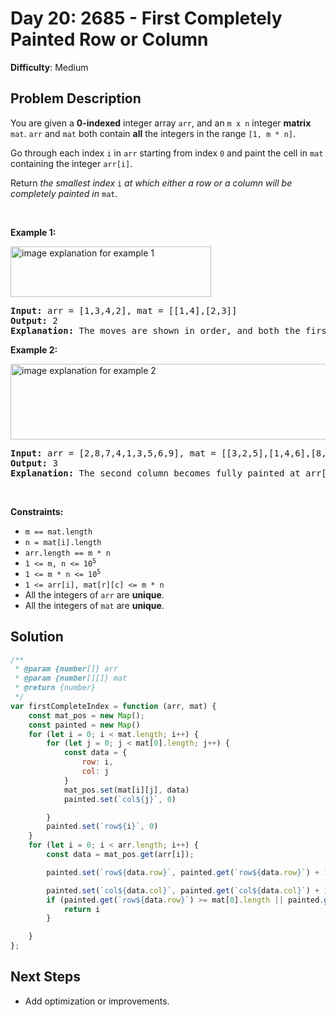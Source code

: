 
# Day 20: 2685 - First Completely Painted Row or Column

**Difficulty**: Medium

## Problem Description
<p>You are given a <strong>0-indexed</strong> integer array <code>arr</code>, and an <code>m x n</code> integer <strong>matrix</strong> <code>mat</code>. <code>arr</code> and <code>mat</code> both contain <strong>all</strong> the integers in the range <code>[1, m * n]</code>.</p>

<p>Go through each index <code>i</code> in <code>arr</code> starting from index <code>0</code> and paint the cell in <code>mat</code> containing the integer <code>arr[i]</code>.</p>

<p>Return <em>the smallest index</em> <code>i</code> <em>at which either a row or a column will be completely painted in</em> <code>mat</code>.</p>

<p>&nbsp;</p>
<p><strong class="example">Example 1:</strong></p>
<img alt="" src="image explanation for example 1" /><img alt="image explanation for example 1" src="https://assets.leetcode.com/uploads/2023/01/18/grid1.jpg" style="width: 321px; height: 81px;" />
<pre>
<strong>Input:</strong> arr = [1,3,4,2], mat = [[1,4],[2,3]]
<strong>Output:</strong> 2
<strong>Explanation:</strong> The moves are shown in order, and both the first row and second column of the matrix become fully painted at arr[2].
</pre>

<p><strong class="example">Example 2:</strong></p>
<img alt="image explanation for example 2" src="https://assets.leetcode.com/uploads/2023/01/18/grid2.jpg" style="width: 601px; height: 121px;" />
<pre>
<strong>Input:</strong> arr = [2,8,7,4,1,3,5,6,9], mat = [[3,2,5],[1,4,6],[8,7,9]]
<strong>Output:</strong> 3
<strong>Explanation:</strong> The second column becomes fully painted at arr[3].
</pre>

<p>&nbsp;</p>
<p><strong>Constraints:</strong></p>

<ul>
	<li><code>m == mat.length</code></li>
	<li><code>n = mat[i].length</code></li>
	<li><code>arr.length == m * n</code></li>
	<li><code>1 &lt;= m, n &lt;= 10<sup>5</sup></code></li>
	<li><code>1 &lt;= m * n &lt;= 10<sup>5</sup></code></li>
	<li><code>1 &lt;= arr[i], mat[r][c] &lt;= m * n</code></li>
	<li>All the integers of <code>arr</code> are <strong>unique</strong>.</li>
	<li>All the integers of <code>mat</code> are <strong>unique</strong>.</li>
</ul>



## Solution
```javascript
/**
 * @param {number[]} arr
 * @param {number[][]} mat
 * @return {number}
 */
var firstCompleteIndex = function (arr, mat) {
    const mat_pos = new Map();
    const painted = new Map()
    for (let i = 0; i < mat.length; i++) {
        for (let j = 0; j < mat[0].length; j++) {
            const data = {
                row: i,
                col: j
            }
            mat_pos.set(mat[i][j], data)
            painted.set(`col${j}`, 0)

        }
        painted.set(`row${i}`, 0)
    }
    for (let i = 0; i < arr.length; i++) {
        const data = mat_pos.get(arr[i]);

        painted.set(`row${data.row}`, painted.get(`row${data.row}`) + 1)

        painted.set(`col${data.col}`, painted.get(`col${data.col}`) + 1)
        if (painted.get(`row${data.row}`) >= mat[0].length || painted.get(`col${data.col}`) >= mat.length) {
            return i
        }

    }
};
```


## Next Steps
- Add optimization or improvements.
